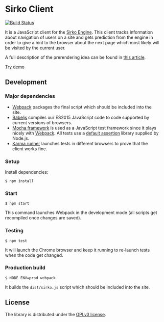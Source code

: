 # Sirko Client

[![Build Status](https://travis-ci.org/sirko-io/client.svg?branch=master)](https://travis-ci.org/sirko-io/client)

It is a JavaScript client for the [Sirko Engine](https://github.com/sirko-io/engine). This client tracks information about navigation of users on a site and gets prediction from the engine in order to give a hint to the browser about the next page which most likely will be visited by the current user.

A full description of the prerendering idea can be found in [this article](http://nesteryuk.info/2016/09/27/prerendering-pages-in-browsers.html).

[Try demo](http://demo.sirko.io)

## Development

### Major dependencies

  - [Webpack](http://webpack.github.io/docs/) packages the final script which should be included into the site.
  - [Babeljs](https://babeljs.io/) compiles our ES2015 JavaScript code to code supported by current versions of browsers.
  - [Mocha framework](https://mochajs.org/) is used as a JavaScript test framework since it plays nicely with [Webpack](http://webpack.github.io/docs/testing.html). All tests use a [default assertion](https://nodejs.org/api/assert.html) library supplied by Node.js.
  - [Karma runner](http://karma-runner.github.io/) launches tests in different browsers to prove that the client works fine.

### Setup

Install dependencies:

```
$ npm install
```

### Start

```
$ npm start
```

This command launches Webpack in the development mode (all scripts get recompiled once changes are saved).

### Testing

```
$ npm test
```

It will launch the Chrome browser and keep it running to re-launch tests when the code get changed.

### Production build

```
$ NODE_ENV=prod webpack
```

It builds the `dist/sirko.js` script which should be included into the site.

## License

The library is distributed under the [GPLv3 license](https://github.com/sirko-io/client/blob/master/LICENSE.txt).
